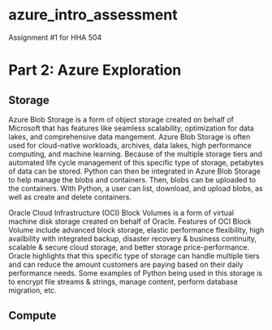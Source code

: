 # azure_intro_assessment
Assignment #1 for HHA 504 

# Part 2: Azure Exploration 

## Storage 

Azure Blob Storage is a form of object storage created on behalf of Microsoft that has features like seamless scalability, optimization for data lakes, and comprehensive data mangement. Azure Blob Storage is often used for cloud-native workloads, archives, data lakes, high performance computing, and machine learning. Because of the multiple storage tiers and automated life cycle management of this specific type of storage, petabytes of data can be stored. Python can then be integrated in Azure Blob Storage to help manage the blobs and containers. Then, blobs can be uploaded to the containers. With Python, a user can list, download, and upload blobs, as well as create and delete containers.

Oracle Cloud Infrastructure (OCI) Block Volumes is a form of virtual machine disk storage created on behalf of Oracle. Features of OCI Block Volume include advanced block storage, elastic performance flexibility, high availbility with integrated backup, disaster recovery & business continuity, scalable & secure cloud storage, and better storage price-performance. Oracle highlights that this specific type of storage can handle multiple tiers and can reduce the amount customers are paying based on their daily performance needs. Some examples of Python being used in this storage is to encrypt file streams & strings, manage content, perform database migration, etc. 

## Compute

